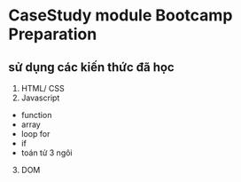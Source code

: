 # CaseStudy module Bootcamp Preparation #
## sử dụng các kiến thức đã học ##
1. HTML/ CSS
2. Javascript
 - function
 - array
 - loop for
 - if
 - toán tử 3 ngôi
3. DOM
